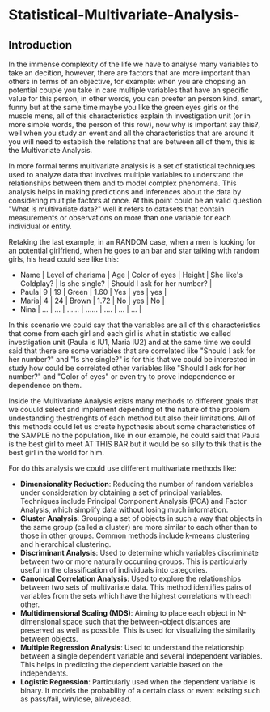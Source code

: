 # Statistical-Multivariate-Analysis-

## Introduction 

In the immense complexity of the life we have to analyse many variables to take an decition, however, there are factors that are more important than others in terms of an objective, for example: when you are chopsing an potential couple you take in care multiple variables that have an specific value for this person, in other words, you can preefer an person kind, smart, funny but at the same time maybe you like the green eyes girls or the muscle mens, all of this characteristics explain th investigation unit (or in more simple words, the person of this row), now why is important say this?, well when you study an event and all the characteristics that are around it you will need to establish the relations that are between all of them, this is the Multivariate Analysis.

In more formal terms multivariate analysis is a set of statistical techniques used to analyze data that involves multiple variables to understand the relationships between them and to model complex phenomena. This analysis helps in making predictions and inferences about the data by considering multiple factors at once. At this point could be an valid question "What is multivariate data?" well it refers to datasets that contain measurements or observations on more than one variable for each individual or entity.

Retaking the last example, in an RANDOM case, when a men is looking for an potential girlfriend, when he goes to an bar and star talking with random girls, his head could see like this:

- Name | Level of charisma | Age | Color of eyes | Height | She like's Coldplay? | Is she single? | Should I ask for her number? |
- Paula|         9         |  19 |     Green     |  1.60  |        Yes           |       yes      |               yes            |
- Maria|         4         |  24 |     Brown     |  1.72  |        No            |       yes      |               No             | 
- Nina |        ...        | ... |    ......     | ...... |       ....           |       ...      |              ...             |

In this scenario we could say that the variables are all of this characteristics that come from each girl and each girl is what in statistic we called investigation unit (Paula is IU1, Maria IU2) and at the same time we could said that there are some variables that are correlated like "Should I ask for her number?" and "Is she single?" is for this that we could be interested in study how could be correlated other variables like "Should I ask for her number?" and "Color of eyes" or even try to prove independence or dependence on them.

Inside the Multivariate Analysis exists many methods to different goals that we couuld select and implement depending of the nature of the problem undestanding thestrenghts of each method but also their limitations. All of this methods could let us create hypothesis about some characteristics of the SAMPLE no the population, like in our example, he could said that Paula is the best girl to meet AT THIS BAR but it would be so silly to thik that is the best girl in the world for him.

For do this analysis we could use different multivariate methods like:
- **Dimensionality Reduction**: Reducing the number of random variables under consideration by obtaining a set of principal variables. Techniques include Principal Component Analysis (PCA) and Factor Analysis, which simplify data without losing much information.
- **Cluster Analysis**: Grouping a set of objects in such a way that objects in the same group (called a cluster) are more similar to each other than to those in other groups. Common methods include k-means clustering and hierarchical clustering.
- **Discriminant Analysis**: Used to determine which variables discriminate between two or more naturally occurring groups. This is particularly useful in the classification of individuals into categories.
- **Canonical Correlation Analysis**: Used to explore the relationships between two sets of multivariate data. This method identifies pairs of variables from the sets which have the highest correlations with each other.
- **Multidimensional Scaling (MDS)**: Aiming to place each object in N-dimensional space such that the between-object distances are preserved as well as possible. This is used for visualizing the similarity between objects.
- **Multiple Regression Analysis**: Used to understand the relationship between a single dependent variable and several independent variables. This helps in predicting the dependent variable based on the independents.
- **Logistic Regression**: Particularly used when the dependent variable is binary. It models the probability of a certain class or event existing such as pass/fail, win/lose, alive/dead.

